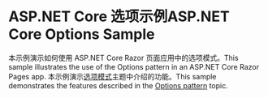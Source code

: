# <a name="aspnet-core-options-sample"></a><span data-ttu-id="bb2fe-101">ASP.NET Core 选项示例</span><span class="sxs-lookup"><span data-stu-id="bb2fe-101">ASP.NET Core Options Sample</span></span>

<span data-ttu-id="bb2fe-102">本示例演示如何使用 ASP.NET Core Razor 页面应用中的选项模式。</span><span class="sxs-lookup"><span data-stu-id="bb2fe-102">This sample illustrates the use of the Options pattern in an ASP.NET Core Razor Pages app.</span></span> <span data-ttu-id="bb2fe-103">本示例演示[选项模式](https://docs.microsoft.com/aspnet/core/fundamentals/configuration/options)主题中介绍的功能。</span><span class="sxs-lookup"><span data-stu-id="bb2fe-103">This sample demonstrates the features described in the [Options pattern](https://docs.microsoft.com/aspnet/core/fundamentals/configuration/options) topic.</span></span>
